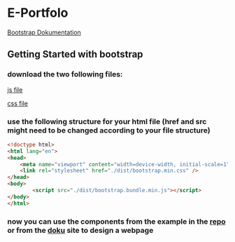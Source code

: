 # E-Portfolo

[Bootstrap Dokumentation](https://getbootstrap.com/docs/5.0/getting-started/introduction/)

## Getting Started with bootstrap

### download the two following files:

[js file](./bootstrap%20lösung/dist/bootstrap.bundle.min.js)

[css file](./bootstrap%20lösung/dist/bootstrap.min.css)

### use the following structure for your html file (href and src might need to be changed according to your file structure)

```html
<!doctype html>
<html lang="en">
<head>
    <meta name="viewport" content="width=device-width, initial-scale=1">
    <link rel="stylesheet" href="./dist/bootstrap.min.css" />
</head>
<body>
        <script src="./dist/bootstrap.bundle.min.js"></script>
</body>
</html>
```

### now you can use the components from the example in the [repo](./bootstrap%20lösung) or from the [doku](https://getbootstrap.com/docs/5.0/getting-started/introduction/) site to design a webpage
